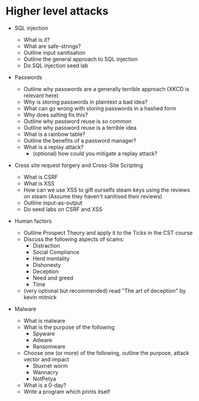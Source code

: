 # Higher level attacks

- SQL injection
  - What is it?
  - What are safe-strings?
  - Outline input sanitisation
  - Outline the general approach to SQL injection
  - Do SQL injection seed lab

- Passwords
  - Outline why passwords are a generally terrible approach (XKCD is relevant here)
  - Why is storing passwords in plaintext a bad idea?
  - What can go wrong with storing passwords in a hashed form
  - Why does salting fix this?
  - Outline why password reuse is so common
  - Outline why password reuse is a terrible idea
  - What is a rainbow table?
  - Outline the benefits of a password manager?
  - What is a replay attack?
    - (optional) how could you mitigate a replay attack?

- Cross site request forgery and Cross-Site Scripting
  - What is CSRF
  - What is XSS
  - How can we use XSS to gift ourselfs steam keys using the reviews on steam (Assume they haven't sanitised their reviews)
  - Outline input-as-output
  - Do seed labs on CSRF and XSS

- Human factors
  - Outline Prospect Theory and apply it to the Ticks in the CST course
  - Discuss the following aspects of scams:
    - Distraction
    - Social Compliance
    - Herd mentality
    - Dishonesty
    - Deception
    - Need and greed
    - Time
  - (very optional but recommended) read "The art of deception" by kevin mitnick 

- Malware
  - What is malware
  - What is the purpose of the following
    - Spyware
    - Adware
    - Ransomware
  - Choose one (or more) of the following, outline the purpose, attack vector and impact
    - Stuxnet worm
    - Wannacry
    - NotPetya
  - What is a 0-day?
  - Write a program which prints itself
